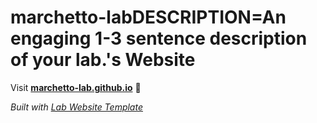 
# marchetto-labDESCRIPTION=An engaging 1-3 sentence description of your lab.'s Website

Visit **[marchetto-lab.github.io](https://marchetto-lab.github.io)** 🚀

_Built with [Lab Website Template](https://greene-lab.gitbook.io/lab-website-template-docs)_
